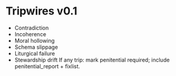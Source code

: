 # Tripwires v0.1
- Contradiction
- Incoherence
- Moral hollowing
- Schema slippage
- Liturgical failure
- Stewardship drift
If any trip: mark penitential required; include penitential_report + fixlist.
